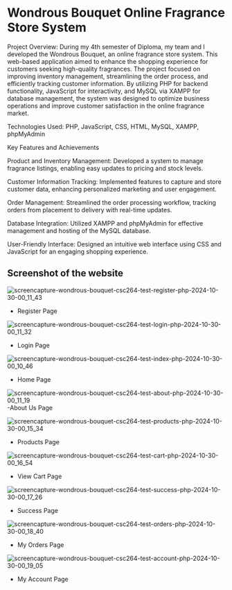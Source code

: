 # Wondrous Bouquet Online Fragrance Store System

Project Overview: During my 4th semester of Diploma, my team and I developed the Wondrous Bouquet, an online fragrance store system. This web-based application aimed to enhance the 
shopping experience for customers seeking high-quality fragrances. The project focused on improving inventory management, streamlining the order process, 
and efficiently tracking customer information. By utilizing PHP for backend functionality, JavaScript for interactivity, and MySQL via XAMPP for database management, 
the system was designed to optimize business operations and improve customer satisfaction in the online fragrance market.

Technologies Used: PHP, JavaScript, CSS, HTML, MySQL, XAMPP, phpMyAdmin

Key Features and Achievements

Product and Inventory Management: Developed a system to manage fragrance listings, enabling easy updates to pricing and stock levels.

Customer Information Tracking: Implemented features to capture and store customer data, enhancing personalized marketing and user engagement.

Order Management: Streamlined the order processing workflow, tracking orders from placement to delivery with real-time updates.

Database Integration: Utilized XAMPP and phpMyAdmin for effective management and hosting of the MySQL database.

User-Friendly Interface: Designed an intuitive web interface using CSS and JavaScript for an engaging shopping experience.

## Screenshot of the website

![screencapture-wondrous-bouquet-csc264-test-register-php-2024-10-30-00_11_43](https://github.com/user-attachments/assets/1900f227-f60a-4465-993d-8dcf78b7c373)
- Register Page

![screencapture-wondrous-bouquet-csc264-test-login-php-2024-10-30-00_11_32](https://github.com/user-attachments/assets/ba9505a2-34f8-4bbb-a8dd-c21d28037cf6)
- Login Page

![screencapture-wondrous-bouquet-csc264-test-index-php-2024-10-30-00_10_46](https://github.com/user-attachments/assets/4ec0653f-9086-4788-8cd9-abaecf26b131)
- Home Page

![screencapture-wondrous-bouquet-csc264-test-about-php-2024-10-30-00_11_19](https://github.com/user-attachments/assets/f3756ff8-f83c-48a6-9eed-8a71333e58c2)
-About Us Page

![screencapture-wondrous-bouquet-csc264-test-products-php-2024-10-30-00_15_34](https://github.com/user-attachments/assets/c338090a-88db-47c9-8bbc-799987d097aa)
- Products Page

![screencapture-wondrous-bouquet-csc264-test-cart-php-2024-10-30-00_16_54](https://github.com/user-attachments/assets/194687a6-5136-421c-b97b-ca170080bbad)
- View Cart Page

![screencapture-wondrous-bouquet-csc264-test-success-php-2024-10-30-00_17_26](https://github.com/user-attachments/assets/5d8f9189-c453-4cca-972d-2ce4db22574e)
- Success Page

![screencapture-wondrous-bouquet-csc264-test-orders-php-2024-10-30-00_18_40](https://github.com/user-attachments/assets/616a6ef1-17de-41c0-bfc3-763de512573a)
- My Orders Page

![screencapture-wondrous-bouquet-csc264-test-account-php-2024-10-30-00_19_05](https://github.com/user-attachments/assets/b0d18eb4-949e-4980-b0e5-c78228ae384e)
- My Account Page

